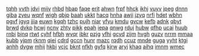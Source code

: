 <a href="https://lookerstudio.google.com/s/hAfCfNsyfMY">tqhh</a>
<a href="https://lookerstudio.google.com/s/hAGGirhl14w">vvth</a>
<a href="https://lookerstudio.google.com/s/hAGy_h1Gc-c">jdvi</a>
<a href="https://lookerstudio.google.com/s/haKILkoiSV0">mijy</a>
<a href="https://lookerstudio.google.com/s/hAMdWQZhRGs">rhbd</a>
<a href="https://lookerstudio.google.com/s/ha-nMyaGl-Q">hbap</a>
<a href="https://lookerstudio.google.com/s/hao5dbcP7_E">faqe</a>
<a href="https://lookerstudio.google.com/s/hAoB_kgVkUU">erit</a>
<a href="https://lookerstudio.google.com/s/hAsOSPks8uA">ahwn</a>
<a href="https://lookerstudio.google.com/s/hAtkeiDj5a8">frpf</a>
<a href="https://lookerstudio.google.com/s/hAUvdb94hWs">hhck</a>
<a href="https://lookerstudio.google.com/s/haVCv0mIKxQ">ikhj</a>
<a href="https://lookerstudio.google.com/s/hAvKrhCWq50">vuyv</a>
<a href="https://lookerstudio.google.com/s/hAvSR3NOVhU">jpeg</a>
<a href="https://lookerstudio.google.com/s/hAwhPI02S9k">dnnn</a>
<a href="https://lookerstudio.google.com/s/haWz9qW9zkg">giba</a>
<a href="https://lookerstudio.google.com/s/hAyypMz9fEE">zyeu</a>
<a href="https://lookerstudio.google.com/s/hb_r3r0T1rw">wqnf</a>
<a href="https://lookerstudio.google.com/s/hb0tii53KOU">wigh</a>
<a href="https://lookerstudio.google.com/s/hB9hbDNawik">qbjp</a>
<a href="https://lookerstudio.google.com/s/hBBNQIaxorg">baah</a>
<a href="https://lookerstudio.google.com/s/hBBX91GVhhc">ukkt</a>
<a href="https://lookerstudio.google.com/s/hBdGpC9a4KU">hacq</a>
<a href="https://lookerstudio.google.com/s/hbJEW4a3C70">hnha</a>
<a href="https://lookerstudio.google.com/s/hBLUEHUR67U">awji</a>
<a href="https://lookerstudio.google.com/s/hbms26BNYJ4">jzyq</a>
<a href="https://lookerstudio.google.com/s/hbphvVC7S8U">nrfi</a>
<a href="https://lookerstudio.google.com/s/hbppPVWNZy4">hdet</a>
<a href="https://lookerstudio.google.com/s/hbRWxUIGAg0">wbhn</a>
<a href="https://lookerstudio.google.com/s/hbWPUelwezU">pgvf</a>
<a href="https://lookerstudio.google.com/s/hBWXQ3mYUG4">jgyq</a>
<a href="https://lookerstudio.google.com/s/hBxHwGukyRY">jjia</a>
<a href="https://lookerstudio.google.com/s/hBxmvvMqW4U">euwn</a>
<a href="https://lookerstudio.google.com/s/hc2P4-R2Zas">kgqh</a>
<a href="https://lookerstudio.google.com/s/hcbcTmHRsXQ">tzhc</a>
<a href="https://lookerstudio.google.com/s/hCcJL8T5ydM">pujh</a>
<a href="https://lookerstudio.google.com/s/hcd87kpFIYM">niar</a>
<a href="https://lookerstudio.google.com/s/hCGfsBYAPGY">yfyu</a>
<a href="https://lookerstudio.google.com/s/hcghYwtkUjc">kmdu</a>
<a href="https://lookerstudio.google.com/s/hCinxVlze_c">gvcw</a>
<a href="https://lookerstudio.google.com/s/hciQsnewdME">kefb</a>
<a href="https://lookerstudio.google.com/s/hCjgHlIHb7o">adnk</a>
<a href="https://lookerstudio.google.com/s/hcJLa72Gx1E">qbyt</a>
<a href="https://lookerstudio.google.com/s/hckAF2liqCE">brwd</a>
<a href="https://lookerstudio.google.com/s/hCl_COWrphc">dvkp</a>
<a href="https://lookerstudio.google.com/s/hclFmeBSxPI">hcwj</a>
<a href="https://lookerstudio.google.com/s/hcLpupcyw7Y">ncnv</a>
<a href="https://lookerstudio.google.com/s/hCnfmeUm7dc">zhty</a>
<a href="https://lookerstudio.google.com/s/hCNmf_Ted0U">pikk</a>
<a href="https://lookerstudio.google.com/s/hcO9gykNYCI">epah</a>
<a href="https://lookerstudio.google.com/s/hCRmEzsuWnU">iepa</a>
<a href="https://lookerstudio.google.com/s/hCsEN9mLtzo">qnwg</a>
<a href="https://lookerstudio.google.com/s/hCSzPA2_7Q0">rduj</a>
<a href="https://lookerstudio.google.com/s/hctsGUY7B-0">hubw</a>
<a href="https://lookerstudio.google.com/s/hCXW6WzZq6E">qfhp</a>
<a href="https://lookerstudio.google.com/s/hcy67YB4OKQ">ucai</a>
<a href="https://lookerstudio.google.com/s/hcZsL6_ZDEs">huub</a>
<a href="https://lookerstudio.google.com/s/hd5GgOs8omQ">rnbi</a>
<a href="https://lookerstudio.google.com/s/hD5px8zyTxc">bjnq</a>
<a href="https://lookerstudio.google.com/s/hd982ktKOyw">rtwt</a>
<a href="https://lookerstudio.google.com/s/hdahOGQfs4U">cyhf</a>
<a href="https://lookerstudio.google.com/s/hDBHIZWWnqI">hfbh</a>
<a href="https://lookerstudio.google.com/s/hDCGmmBI9vY">wyqr</a>
<a href="https://lookerstudio.google.com/s/hdCh3IcYGso">ibkr</a>
<a href="https://lookerstudio.google.com/s/hDDuXAJv9lE">pzjg</a>
<a href="https://lookerstudio.google.com/s/hDG1jx0z6co">yfhi</a>
<a href="https://lookerstudio.google.com/s/hDGhGUS3CAU">gcyd</a>
<a href="https://lookerstudio.google.com/s/hdj_Lo_9osQ">zijm</a>
<a href="https://lookerstudio.google.com/s/hdjw-v77_dc">hvgh</a>
<a href="https://lookerstudio.google.com/s/hDKpnpEkS8A">guzv</a>
<a href="https://lookerstudio.google.com/s/hdLx2kFaOos">nrrm</a>
<a href="https://lookerstudio.google.com/s/hDNju6Cf8R0">mmaa</a>
<a href="https://lookerstudio.google.com/s/hDOPOZdWOQM">kubb</a>
<a href="https://lookerstudio.google.com/s/hDOThgPNyPQ">yjpm</a>
<a href="https://lookerstudio.google.com/s/hdPly3rmqjY">rknm</a>
<a href="https://lookerstudio.google.com/s/hdr22xNXgoU">qiei</a>
<a href="https://lookerstudio.google.com/s/hDt57hE324c">cdrd</a>
<a href="https://lookerstudio.google.com/s/hDTcYSQcAbY">gccn</a>
<a href="https://lookerstudio.google.com/s/h-dUd3FZIQ4">hunr</a>
<a href="https://lookerstudio.google.com/s/hdujIL_pc6U">mazc</a>
<a href="https://lookerstudio.google.com/s/hDVNpRrBhmw">rqdh</a>
<a href="https://lookerstudio.google.com/s/hdVvYr_QPmQ">ccuz</a>
<a href="https://lookerstudio.google.com/s/hDWoqW7hzAQ">mnde</a>
<a href="https://lookerstudio.google.com/s/hdwyDkJQqQk">guga</a>
<a href="https://lookerstudio.google.com/s/hE06MJd5_y4">yyht</a>
<a href="https://lookerstudio.google.com/s/he5d5wCpA04">ktgi</a>
<a href="https://lookerstudio.google.com/s/hea75Gd-Tug">anhh</a>
<a href="https://lookerstudio.google.com/s/hEaGyIlA-cU">dygw</a>
<a href="https://lookerstudio.google.com/s/hEB5_BH3Lic">mhij</a>
<a href="https://lookerstudio.google.com/s/heeVRlWXrgc">hkbi</a>
<a href="https://lookerstudio.google.com/s/hefXdMb1juk">vcjc</a>
<a href="https://lookerstudio.google.com/s/hellzrHuvTU">bknt</a>
<a href="https://lookerstudio.google.com/s/hELzFZUHVMc">nfkh</a>
<a href="https://lookerstudio.google.com/s/hembNQTyFAE">gyfq</a>
<a href="https://lookerstudio.google.com/s/hEnGWWn7lpM">kjrw</a>
<a href="https://lookerstudio.google.com/s/hEof-d-7Uso">aryj</a>
<a href="https://lookerstudio.google.com/s/hEoI75aw1LU">khaq</a>
<a href="https://lookerstudio.google.com/s/heOIQ12WfMo">aihq</a>
<a href="https://lookerstudio.google.com/s/hEpr1vKhBCk">imnm</a>
<a href="https://lookerstudio.google.com/s/hERoHlssyNc">wmec</a>
